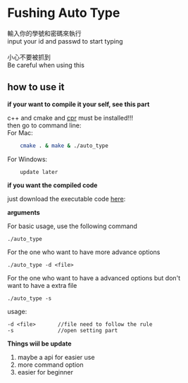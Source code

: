 # Fushing Auto Type
輸入你的學號和密碼來執行<br>
input your id and passwd to start typing <br>
<br>
小心不要被抓到<br>
Be careful when using this
<br>
## how to use it

**if your want to compile it your self, see this part**<br>

c++ and cmake and <a href="https://github.com/libcpr/cpr">cpr</a> must be installed!!!<br>
then go to command line:<br>
For Mac: 

```bash
    cmake . & make & ./auto_type
```

For Windows: 

```
    update later
```

**if you want the compiled code**

just download the executable code <a href="https://github.com/jackcat1818/auto_type/blob/main/auto_type">here</a>:<br>

**arguments**

For basic usage, use the following command
```
./auto_type
```
For the one who want to have more advance options <br>
```
./auto_type -d <file>
```
For the one who want to have a advanced options but don't <br> want to have a extra file
```
./auto_type -s
```

usage:
```
-d <file>       //file need to follow the rule
-s              //open setting part
```

**Things wiil be update**

1. maybe a api for easier use
2. more command option
3. easier for beginner